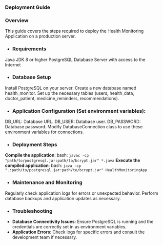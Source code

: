 ### Deployment Guide
### Overview
This guide covers the steps required to deploy the Health Monitoring Application on a production server.

- ### Requirements
Java JDK 8 or higher
PostgreSQL Database
Server with access to the Internet

- ### Database Setup
Install PostgreSQL on your server.
Create a new database named health_monitor.
Set up the necessary tables (users, health_data, doctor_patient, medicine_reminders, recommendations).
- ### Application Configuration (Set environment variables):

DB_URL: Database URL.
DB_USER: Database user.
DB_PASSWORD: Database password.
Modify DatabaseConnection class to use these environment variables for connections.

- ### Deployment Steps
**Compile the application**:
bash: `javac -cp "path/to/postgresql.jar:path/to/bcrypt.jar" *.java`
**Execute the compiled application**:
bash: `java -cp ".:path/to/postgresql.jar:path/to/bcrypt.jar" HealthMonitoringApp`

- ### Maintenance and Monitoring
Regularly check application logs for errors or unexpected behavior.
Perform database backups and application updates as necessary.

- ### Troubleshooting
- **Database Connectivity Issues**: Ensure PostgreSQL is running and the credentials are correctly set in as environment variables.
- **Application Errors**: Check logs for specific errors and consult the development team if necessary.